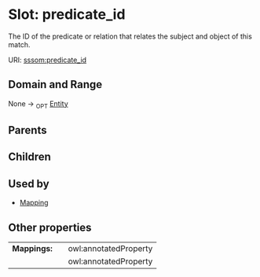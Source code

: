 
# Slot: predicate_id


The ID of the predicate or relation that relates the subject and object of this match.

URI: [sssom:predicate_id](http://w3id.org/sssom/predicate_id)


## Domain and Range

None ->  <sub>OPT</sub> [Entity](Entity.md)

## Parents


## Children


## Used by

 * [Mapping](Mapping.md)

## Other properties

|  |  |  |
| --- | --- | --- |
| **Mappings:** | | owl:annotatedProperty |
|  | | owl:annotatedProperty |

